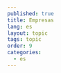 ```yaml
---
published: true
title: Empresas
lang: es
layout: topic
tags: topic
order: 9
categories: 
  - es
---
```


